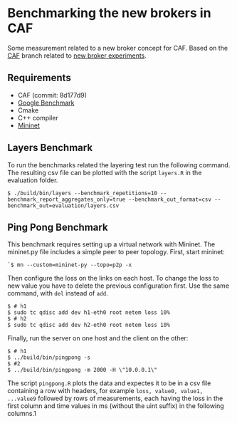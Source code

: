 # Benchmarking the new brokers in CAF

Some measurement related to a new broker concept for CAF. Based on the [CAF](https://github.com/actor-framework/actor-framework/) branch related to [new broker experiments](https://github.com/actor-framework/actor-framework/tree/topic/new-broker-experiments).

## Requirements

* CAF (commit: 8d177d9)
* [Google Benchmark](https://github.com/google/benchmark)
* Cmake
* C++ compiler
* [Mininet](http://mininet.org)

## Layers Benchmark

To run the benchmarks related the layering test run the following command. The resulting csv file can be plotted with the script `layers.R` in the evaluation folder.

```
$ ./build/bin/layers --benchmark_repetitions=10 --benchmark_report_aggregates_only=true --benchmark_out_format=csv --benchmark_out=evaluation/layers.csv
```

## Ping Pong Benchmark

This benchmark requires setting up a virtual network with Mininet. The mininet.py file includes a simple peer to peer topology. First, start mininet:

```
`$ mn --custom=mininet-py --topo=p2p -x
```

Then configure the loss on the links on each host. To change the loss to new value you have to delete the previous configuration first. Use the same command, with `del` instead of `add`.

```
$ # h1
$ sudo tc qdisc add dev h1-eth0 root netem loss 10%
$ # h2
$ sudo tc qdisc add dev h2-eth0 root netem loss 10%
```

Finally, run the server on one host and the client on the other:

```
$ # h1
$ ../build/bin/pingpong -s
$ #2 
$ ../build/bin/pingpong -m 2000 -H \"10.0.0.1\"
```

The script `pingpong.R` plots the data and expectes it to be in a csv file containing a row with headers, for example `loss, value0, value1, ...value9` followed by rows of measurements, each having the loss in the first column and time values in ms (without the uint suffix) in the following columns.1

